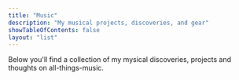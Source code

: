 ```yaml
---
title: "Music"
description: "My musical projects, discoveries, and gear"
showTableOfContents: false
layout: "list"
---
```


Below you'll find a collection of my mysical discoveries, projects and thoughts on all-things-music.